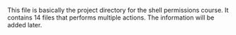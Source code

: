 This file is basically the project directory for the shell permissions course. It contains 14 files that performs multiple actions.
The information will be added later.
